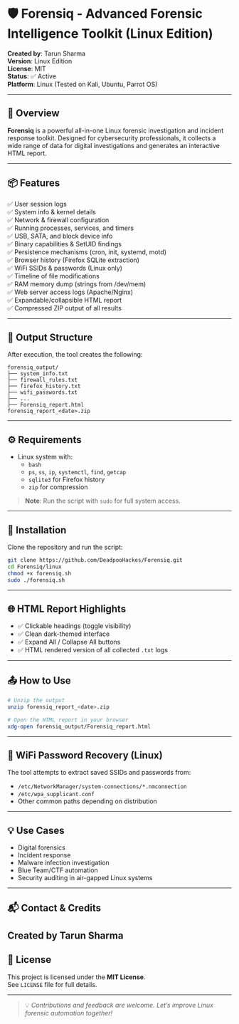 # 🛡️ Forensiq - Advanced Forensic Intelligence Toolkit (Linux Edition)

**Created by**: Tarun Sharma  
**Version**: Linux Edition  
**License**: MIT  
**Status**: ✅ Active  
**Platform**: Linux (Tested on Kali, Ubuntu, Parrot OS)

---

## 🚀 Overview

**Forensiq** is a powerful all-in-one Linux forensic investigation and incident response toolkit. Designed for cybersecurity professionals, it collects a wide range of data for digital investigations and generates an interactive HTML report.

---

## 📦 Features

✅ User session logs  
✅ System info & kernel details  
✅ Network & firewall configuration  
✅ Running processes, services, and timers  
✅ USB, SATA, and block device info  
✅ Binary capabilities & SetUID findings  
✅ Persistence mechanisms (cron, init, systemd, motd)  
✅ Browser history (Firefox SQLite extraction)  
✅ WiFi SSIDs & passwords (Linux only)  
✅ Timeline of file modifications  
✅ RAM memory dump (strings from /dev/mem)  
✅ Web server access logs (Apache/Nginx)  
✅ Expandable/collapsible HTML report  
✅ Compressed ZIP output of all results

---

## 📂 Output Structure

After execution, the tool creates the following:

```
forensiq_output/
├── system_info.txt
├── firewall_rules.txt
├── firefox_history.txt
├── wifi_passwords.txt
├── ...
├── Forensiq_report.html
forensiq_report_<date>.zip
```

---

## ⚙️ Requirements

- Linux system with:
  - `bash`
  - `ps`, `ss`, `ip`, `systemctl`, `find`, `getcap`
  - `sqlite3` for Firefox history
  - `zip` for compression

> **Note**: Run the script with `sudo` for full system access.

---

## 🧪 Installation

Clone the repository and run the script:

```bash
git clone https://github.com/DeadpooHackes/Forensiq.git
cd Forensiq/linux
chmod +x forensiq.sh
sudo ./forensiq.sh
```

---

## 🌐 HTML Report Highlights

- ✅ Clickable headings (toggle visibility)
- ✅ Clean dark-themed interface
- ✅ Expand All / Collapse All buttons
- ✅ HTML rendered version of all collected `.txt` logs

---

## 📤 How to Use

```bash
# Unzip the output
unzip forensiq_report_<date>.zip

# Open the HTML report in your browser
xdg-open forensiq_output/Forensiq_report.html
```

---

## 🔐 WiFi Password Recovery (Linux)

The tool attempts to extract saved SSIDs and passwords from:

- `/etc/NetworkManager/system-connections/*.nmconnection`
- `/etc/wpa_supplicant.conf`
- Other common paths depending on distribution

---

## 💡 Use Cases

- Digital forensics
- Incident response
- Malware infection investigation
- Blue Team/CTF automation
- Security auditing in air-gapped Linux systems

---

## 📬 Contact & Credits

## **Created by Tarun Sharma**

## 📜 License

This project is licensed under the **MIT License**.  
See `LICENSE` file for full details.

---

> 💡 _Contributions and feedback are welcome. Let’s improve Linux forensic automation together!_
